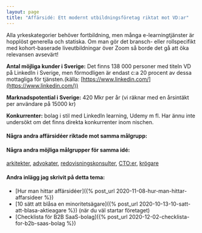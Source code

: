 ```yaml
---
layout: page
title: "Affärsidé: Ett modernt utbildningsföretag riktat mot VD:ar"
---
```

Alla yrkeskategorier behöver fortbildning, men många e-learningtjänster är hopplöst generella och statiska. Om man gör det bransch- eller rollspecifikt med kohort-baserade liveutbildningar över Zoom så borde det gå att öka relevansen avsevärt!

**Antal möjliga kunder i Sverige:** Det finns 138 000 personer med titeln VD på LinkedIn i Sverige, men förmodligen är endast c:a 20 procent av dessa mottagliga för tjänsten.(källa: [https://www.linkedin.com/](https://www.linkedin.com/))

**Marknadspotential i Sverige:** 420 Mkr per år (vi räknar med en årsintäkt per användare på 15000 kr)

**Konkurrenter:** bolag i stil med LinkedIn learning, Udemy m fl. Har ännu inte undersökt om det finns direkta konkurrenter inom nischen.

#### Några andra affärsidéer riktade mot samma målgrupp:



#### Några andra möjliga målgrupper för samma idé:
[arkitekter](/affarsideer/ett-modernt-utbildningsforetag-riktat-mot-arkitekter/), [advokater](/affarsideer/ett-modernt-utbildningsforetag-riktat-mot-advokater/), [redovisningskonsulter](/affarsideer/ett-modernt-utbildningsforetag-riktat-mot-redovisningskonsulter/), [CTO:er](/affarsideer/ett-modernt-utbildningsforetag-riktat-mot-cto-er/), [krögare](/affarsideer/ett-modernt-utbildningsforetag-riktat-mot-krogare/)

#### Andra inlägg jag skrivit på detta tema:
- [Hur man hittar affärsidéer]({% post_url 2020-11-08-hur-man-hittar-affarsideer %})
- [10 sätt att blåsa en minoritetsägare]({% post_url 2020-10-13-10-satt-att-blasa-aktieagare %}) (när du väl startar företaget)
- [Checklista för B2B SaaS-bolag]({% post_url 2020-12-02-checklista-for-b2b-saas-bolag %})

